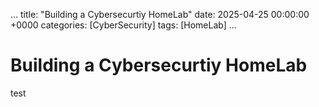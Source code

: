 ...
title: "Building a Cybersecurtiy HomeLab"
date: 2025-04-25 00:00:00 +0000
categories: [CyberSecurity]
tags: [HomeLab]
...

# Building a Cybersecurtiy HomeLab

test
